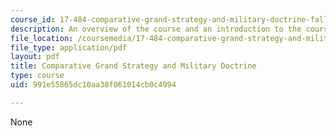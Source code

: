 ```yaml
---
course_id: 17-484-comparative-grand-strategy-and-military-doctrine-fall-2004
description: An overview of the course and an introduction to the course topics.
file_location: /coursemedia/17-484-comparative-grand-strategy-and-military-doctrine-fall-2004/991e55865dc10aa38f061014cb0c4994_com_grd_strgy_04.pdf
file_type: application/pdf
layout: pdf
title: Comparative Grand Strategy and Military Doctrine
type: course
uid: 991e55865dc10aa38f061014cb0c4994

---
```

None